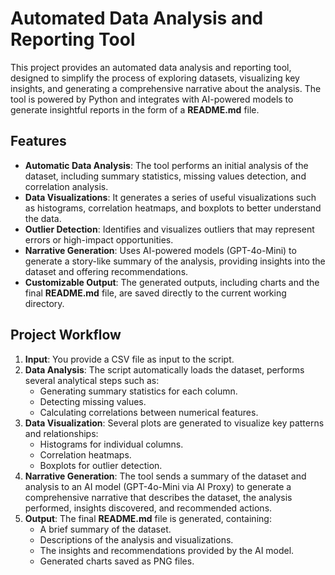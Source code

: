 # Automated Data Analysis and Reporting Tool

This project provides an automated data analysis and reporting tool, designed to simplify the process of exploring datasets, visualizing key insights, and generating a comprehensive narrative about the analysis. The tool is powered by Python and integrates with AI-powered models to generate insightful reports in the form of a **README.md** file. 

## Features

- **Automatic Data Analysis**: The tool performs an initial analysis of the dataset, including summary statistics, missing values detection, and correlation analysis.
- **Data Visualizations**: It generates a series of useful visualizations such as histograms, correlation heatmaps, and boxplots to better understand the data.
- **Outlier Detection**: Identifies and visualizes outliers that may represent errors or high-impact opportunities.
- **Narrative Generation**: Uses AI-powered models (GPT-4o-Mini) to generate a story-like summary of the analysis, providing insights into the dataset and offering recommendations.
- **Customizable Output**: The generated outputs, including charts and the final **README.md** file, are saved directly to the current working directory.

## Project Workflow

1. **Input**: You provide a CSV file as input to the script.
2. **Data Analysis**: The script automatically loads the dataset, performs several analytical steps such as:
   - Generating summary statistics for each column.
   - Detecting missing values.
   - Calculating correlations between numerical features.
3. **Data Visualization**: Several plots are generated to visualize key patterns and relationships:
   - Histograms for individual columns.
   - Correlation heatmaps.
   - Boxplots for outlier detection.
4. **Narrative Generation**: The tool sends a summary of the dataset and analysis to an AI model (GPT-4o-Mini via AI Proxy) to generate a comprehensive narrative that describes the dataset, the analysis performed, insights discovered, and recommended actions.
5. **Output**: The final **README.md** file is generated, containing:
   - A brief summary of the dataset.
   - Descriptions of the analysis and visualizations.
   - The insights and recommendations provided by the AI model.
   - Generated charts saved as PNG files.
